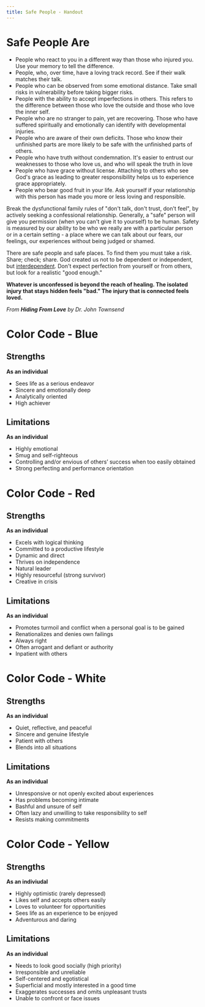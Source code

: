 ```yaml
---
title: Safe People - Handout
---
```

# Safe People Are

* People who react to you in a different way than those who injured you. Use your memory to tell the difference.
* People, who, over time, have a loving track record. See if their walk matches their talk.
* People who can be observed from some emotional distance. Take small risks in vulnerability before taking bigger risks.
* People with the ability to accept imperfections in others. This refers to the difference between those who love the outside and those who love the inner self.
* People who are no stranger to pain, yet are recovering. Those who have suffered spiritually and emotionally can identify with developmental injuries.
* People who are aware of their own deficits. Those who know their unfinished parts are more likely to be safe with the unfinished parts of others.
* People who have truth without condemnation. It's easier to entrust our weaknesses to those who love us, and who will speak the truth in love
* People who have grace without license. Attaching to others who see God's grace as leading to greater responsibility helps us to experience grace appropriately.
* People who bear good fruit in your life. Ask yourself if your relationship with this person has made you more or less loving and responsible. 

Break the dysfunctional family rules of "don't talk, don't trust, don't feel", by actively seeking a confessional relationship. Generally, a "safe" person will give you permission (when you can't give it to yourself) to be human. Safety is measured by our ability to be who we really are with a particular person or in a certain setting - a place where we can talk about our fears, our feelings, our experiences without being judged or shamed.

There are safe people and safe places. To find them you must take a risk. Share; check; share. God created us not to be dependent or independent, but <u>interdependent</u>. Don't expect perfection from yourself or from others, but look for a realistic "good enough."

**Whatever is unconfessed is beyond the reach of healing. The isolated injury that stays hidden feels "bad." The injury that is connected feels loved.**

*From **Hiding From Love** by Dr. John Townsend*

<div class="page"></div>

# Color Code - Blue
## Strengths
**As an individual**

* Sees life as a serious endeavor
* Sincere and emotionally deep
* Analytically oriented
* High achiever

## Limitations
**As an individual**

* Highly emotional
* Smug and self-righteous
* Controlling and/or envious of others’ success when too easily obtained
* Strong perfecting and performance orientation

# Color Code - Red
## Strengths
**As an individual**

* Excels with logical thinking
* Committed to a productive lifestyle
* Dynamic and direct
* Thrives on independence
* Natural leader
* Highly resourceful (strong survivor)
* Creative in crisis

## Limitations
**As an individual**

* Promotes turmoil and conflict when a personal goal is to be gained
* Renationalizes and denies own failings
* Always right
* Often arrogant and defiant or authority
* Inpatient with others

<div class="page"></div>

# Color Code - White
## Strengths
**As an individual**

* Quiet, reflective, and peaceful
* Sincere and genuine lifestyle
* Patient with others
* Blends into all situations

## Limitations
**As an individual**

* Unresponsive or not openly excited about experiences
* Has problems becoming intimate
* Bashful and unsure of self
* Often lazy and unwilling to take responsibility to self
* Resists making commitments

# Color Code - Yellow
## Strengths
**As an indiviudal**

* Highly optimistic (rarely depressed)
* Likes self and accepts others easily
* Loves to volunteer for opportunities
* Sees life as an experience to be enjoyed
* Adventurous and daring

## Limitations
**As an individual**

* Needs to look good socially (high priority)
* Irresponsible and unreliable
* Self-centered and egotistical
* Superficial and mostly interested in a good time
* Exaggerates successes and omits unpleasant trusts
* Unable to confront or face issues